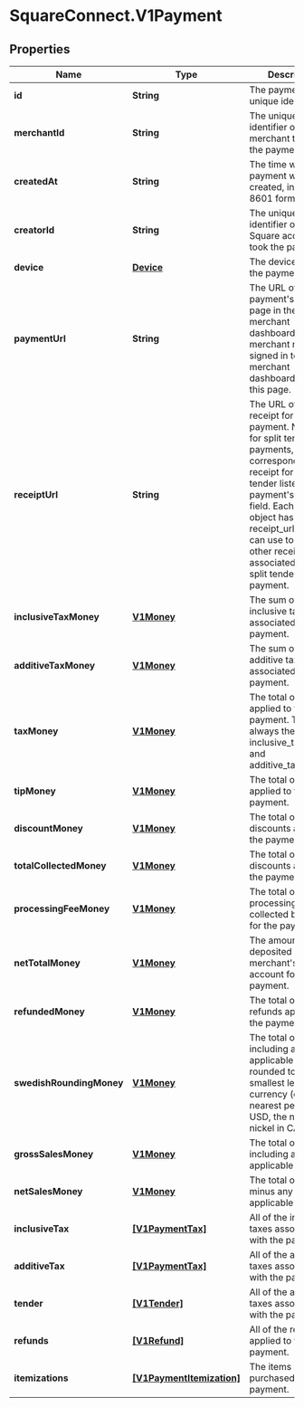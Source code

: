 # SquareConnect.V1Payment

## Properties
Name | Type | Description | Notes
------------ | ------------- | ------------- | -------------
**id** | **String** | The payment&#39;s unique identifier. | [optional] 
**merchantId** | **String** | The unique identifier of the merchant that took the payment. | [optional] 
**createdAt** | **String** | The time when the payment was created, in ISO 8601 format. | [optional] 
**creatorId** | **String** | The unique identifier of the Square account that took the payment. | [optional] 
**device** | [**Device**](Device.md) | The device that took the payment. | [optional] 
**paymentUrl** | **String** | The URL of the payment&#39;s detail page in the merchant dashboard. The merchant must be signed in to the merchant dashboard to view this page. | [optional] 
**receiptUrl** | **String** | The URL of the receipt for the payment. Note that for split tender payments, this URL corresponds to the receipt for the first tender listed in the payment&#39;s tender field. Each Tender object has its own receipt_url field you can use to get the other receipts associated with a split tender payment. | [optional] 
**inclusiveTaxMoney** | [**V1Money**](V1Money.md) | The sum of all inclusive taxes associated with the payment. | [optional] 
**additiveTaxMoney** | [**V1Money**](V1Money.md) | The sum of all additive taxes associated with the payment. | [optional] 
**taxMoney** | [**V1Money**](V1Money.md) | The total of all taxes applied to the payment. This is always the sum of inclusive_tax_money and additive_tax_money. | [optional] 
**tipMoney** | [**V1Money**](V1Money.md) | The total of all tips applied to the payment. | [optional] 
**discountMoney** | [**V1Money**](V1Money.md) | The total of all discounts applied to the payment. | [optional] 
**totalCollectedMoney** | [**V1Money**](V1Money.md) | The total of all discounts applied to the payment. | [optional] 
**processingFeeMoney** | [**V1Money**](V1Money.md) | The total of all processing fees collected by Square for the payment. | [optional] 
**netTotalMoney** | [**V1Money**](V1Money.md) | The amount to be deposited into the merchant&#39;s bank account for the payment. | [optional] 
**refundedMoney** | [**V1Money**](V1Money.md) | The total of all refunds applied to the payment. | [optional] 
**swedishRoundingMoney** | [**V1Money**](V1Money.md) | The total of all sales, including any applicable taxes, rounded to the smallest legal unit of currency (e.g., the nearest penny in USD, the nearest nickel in CAD) | [optional] 
**grossSalesMoney** | [**V1Money**](V1Money.md) | The total of all sales, including any applicable taxes. | [optional] 
**netSalesMoney** | [**V1Money**](V1Money.md) | The total of all sales, minus any applicable taxes. | [optional] 
**inclusiveTax** | [**[V1PaymentTax]**](V1PaymentTax.md) | All of the inclusive taxes associated with the payment. | [optional] 
**additiveTax** | [**[V1PaymentTax]**](V1PaymentTax.md) | All of the additive taxes associated with the payment. | [optional] 
**tender** | [**[V1Tender]**](V1Tender.md) | All of the additive taxes associated with the payment. | [optional] 
**refunds** | [**[V1Refund]**](V1Refund.md) | All of the refunds applied to the payment. | [optional] 
**itemizations** | [**[V1PaymentItemization]**](V1PaymentItemization.md) | The items purchased in the payment. | [optional] 


